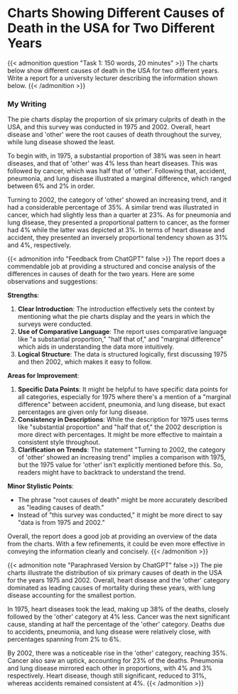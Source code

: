# Charts Showing Different Causes of Death in the USA for Two Different Years


{{< admonition question "Task 1: 150 words, 20 minutes" >}}
The charts below show different causes of death in the USA for two different years. Write a report for a university lecturer describing the information shown below.
{{< /admonition >}}

### My Writing

The pie charts display the proportion of six primary culprits of death in the USA, and this survey was conducted in 1975 and 2002. Overall, heart disease and 'other' were the root causes of death throughout the survey, while lung disease showed the least.

To begin with, in 1975, a substantial proportion of 38% was seen in heart diseases, and that of 'other' was 4% less than heart diseases. This was followed by cancer, which was half that of 'other'. Following that, accident, pneumonia, and lung disease illustrated a marginal difference, which ranged between 6% and 2% in order.

Turning to 2002, the category of 'other' showed an increasing trend, and it had a considerable percentage of 35%. A similar trend was illustrated in cancer, which had slightly less than a quarter at 23%. As for pneumonia and lung disease, they presented a proportional pattern to cancer, as the former had 4% while the latter was depicted at 3%. In terms of heart disease and accident, they presented an inversely proportional tendency shown as 31% and 4%, respectively.

{{< admonition info "Feedback from ChatGPT" false >}}
The report does a commendable job at providing a structured and concise analysis of the differences in causes of death for the two years. Here are some observations and suggestions:

**Strengths**:
1. **Clear Introduction**: The introduction effectively sets the context by mentioning what the pie charts display and the years in which the surveys were conducted.
2. **Use of Comparative Language**: The report uses comparative language like "a substantial proportion," "half that of," and "marginal difference" which aids in understanding the data more intuitively.
3. **Logical Structure**: The data is structured logically, first discussing 1975 and then 2002, which makes it easy to follow.

**Areas for Improvement**:
1. **Specific Data Points**: It might be helpful to have specific data points for all categories, especially for 1975 where there's a mention of a "marginal difference" between accident, pneumonia, and lung disease, but exact percentages are given only for lung disease.
2. **Consistency in Descriptions**: While the description for 1975 uses terms like "substantial proportion" and "half that of," the 2002 description is more direct with percentages. It might be more effective to maintain a consistent style throughout.
3. **Clarification on Trends**: The statement "Turning to 2002, the category of 'other' showed an increasing trend" implies a comparison with 1975, but the 1975 value for 'other' isn't explicitly mentioned before this. So, readers might have to backtrack to understand the trend. 

**Minor Stylistic Points**:
- The phrase "root causes of death" might be more accurately described as "leading causes of death."
- Instead of "this survey was conducted," it might be more direct to say "data is from 1975 and 2002."

Overall, the report does a good job at providing an overview of the data from the charts. With a few refinements, it could be even more effective in conveying the information clearly and concisely.
{{< /admonition >}}

{{< admonition note "Paraphrased Version by ChatGPT" false >}}
The pie charts illustrate the distribution of six primary causes of death in the USA for the years 1975 and 2002. Overall, heart disease and the 'other' category dominated as leading causes of mortality during these years, with lung disease accounting for the smallest portion.

In 1975, heart diseases took the lead, making up 38% of the deaths, closely followed by the 'other' category at 4% less. Cancer was the next significant cause, standing at half the percentage of the 'other' category. Deaths due to accidents, pneumonia, and lung disease were relatively close, with percentages spanning from 2% to 6%.

By 2002, there was a noticeable rise in the 'other' category, reaching 35%. Cancer also saw an uptick, accounting for 23% of the deaths. Pneumonia and lung disease mirrored each other in proportions, with 4% and 3% respectively. Heart disease, though still significant, reduced to 31%, whereas accidents remained consistent at 4%.
{{< /admonition >}}
